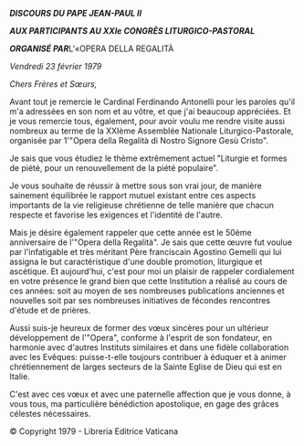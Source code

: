 ***DISCOURS DU PAPE JEAN-PAUL II***

***AUX PARTICIPANTS AU XXIe CONGRÈS LITURGICO-PASTORAL***

***ORGANISÉ PAR***L'«OPERA DELLA REGALITÀ

*Vendredi 23 février 1979*

*Chers Frères et Sœurs,*

Avant tout je remercie le Cardinal Ferdinando Antonelli pour les paroles qu'il m'a adressées en son nom et au vôtre, et que j'ai beaucoup appréciées. Et je vous remercie tous, également, pour avoir voulu me rendre visite aussi nombreux au terme de la XXIème Assemblée Nationale Liturgico-Pastorale, organisée par 1'"Opera della Regalità di Nostro Signore Gesù Cristo".

Je sais que vous étudiez le thème extrêmement actuel "Liturgie et formes de piété, pour un renouvellement de la piété populaire".

Je vous souhaite de réussir à mettre sous son vrai jour, de manière sainement équilibrée le rapport mutuel existant entre ces aspects importants de la vie religieuse chrétienne de telle manière que chacun respecte et favorise les exigences et l'identité de l'autre.

Mais je désire également rappeler que cette année est le 50ème anniversaire de l'"Opera della Regalità". Je sais que cette  œuvre fut voulue par l'infatigable et très méritant Père franciscain Agostino Gemelli qui lui assigna le but caractéristique d'une double promotion, liturgique et ascétique. Et aujourd'hui, c'est pour moi un plaisir de rappeler cordialement en votre présence le grand bien que cette Institution a réalisé au cours de ces années: soit au moyen de ses nombreuses publications anciennes et nouvelles soit par ses nombreuses initiatives de fécondes rencontres d'étude et de prières.

Aussi suis-je heureux de former des vœux sincères pour un ultérieur développement de l'"Opera", conforme à l'esprit de son fondateur, en harmonie avec d'autres Instituts similaires et dans une fidèle collaboration avec les Evêques: puisse-t-elle toujours contribuer à éduquer et à animer chrétiennement de larges secteurs de la Sainte Eglise de Dieu qui est en Italie.

C'est avec ces vœux et avec une paternelle affection que je vous donne, à vous tous, ma particulière bénédiction apostolique, en gage des grâces célestes nécessaires.

© Copyright 1979 - Libreria Editrice Vaticana